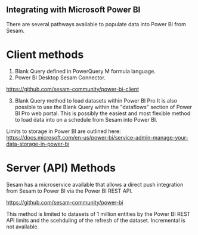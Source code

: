 ## Integrating with Microsoft Power BI

There are several pathways available to populate data into Power BI from Sesam.

# Client methods
1. Blank Query defined in PowerQuery M formula language.
2. Power BI Desktop Sesam Connector.

https://github.com/sesam-community/power-bi-client

3. Blank Query method to load datasets within Power BI Pro
It is also possible to use the Blank Query within the "dataflows" section of Power BI Pro web portal. This is possibly the easiest and most flexible method to load data into on a schedule from Sesam into Power BI.

Limits to storage in Power BI are outlined here:
https://docs.microsoft.com/en-us/power-bi/service-admin-manage-your-data-storage-in-power-bi

# Server (API) Methods
Sesam has a microservice available that allows a direct push integration from Sesam to Power BI via the Power BI REST API.

https://github.com/sesam-community/power-bi

This method is limited to datasets of 1 million entities by the Power BI REST API limits and the scehduling of the refresh of the dataset. Incremental is not available.